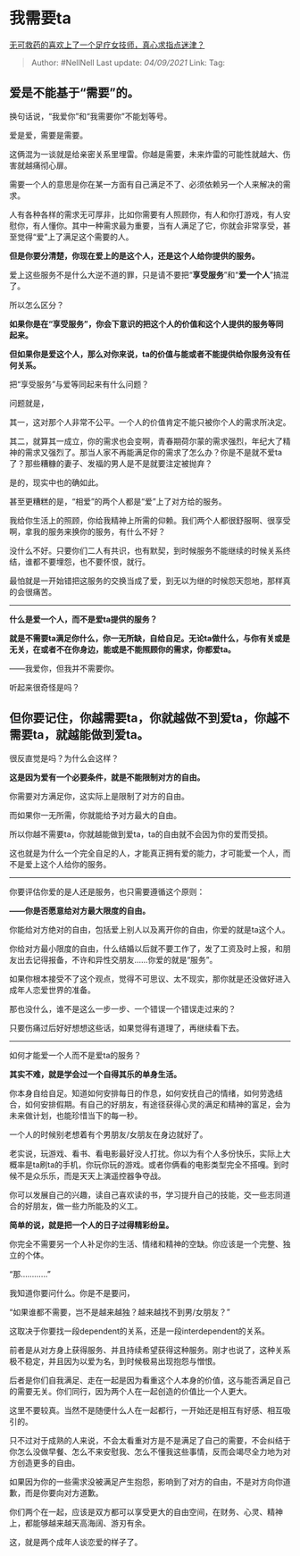 # 我需要ta
[无可救药的喜欢上了一个足疗女技师，真心求指点迷津？](https://www.zhihu.com/question/446705832/answer/2098265920)

> Author: #NellNell 
> Last update: *04/09/2021* 
> Link:
> Tag:   

## **爱是不能基于“需要”的。**

换句话说，“我爱你”和“我需要你”不能划等号。

爱是爱，需要是需要。

这俩混为一谈就是给亲密关系里埋雷。你越是需要，未来炸雷的可能性就越大、伤害就越痛彻心扉。

需要一个人的意思是你在某一方面有自己满足不了、必须依赖另一个人来解决的需求。

人有各种各样的需求无可厚非，比如你需要有人照顾你，有人和你打游戏，有人安慰你，有人懂你。其中一种需求最为重要，当有人满足了它，你就会非常享受，甚至觉得“爱”上了满足这个需要的人。

**但是你要分清楚，你现在爱上的是这个人，还是这个人给你提供的服务。**

爱上这些服务不是什么大逆不道的罪，只是请不要把“**享受服务**”和“**爱一个人**”搞混了。

  

  

所以怎么区分？

**如果你是在“享受服务”，你会下意识的把这个人的价值和这个人提供的服务等同起来。**

**但如果你是爱这个人，那么对你来说，ta的价值与能或者不能提供给你服务没有任何关系。**

把“享受服务”与爱等同起来有什么问题？

问题就是，

其一，这对那个人非常不公平。一个人的价值肯定不能只被你个人的需求所决定。

其二，就算其一成立，你的需求也会变啊，青春期荷尔蒙的需求强烈，年纪大了精神的需求又强烈了。那当人家不再能满足你的需求了怎么办？你是不是就不爱ta了？那些糟糠的妻子、发福的男人是不是就要注定被抛弃？

是的，现实中也的确如此。

甚至更糟糕的是，“相爱”的两个人都是“爱”上了对方给的服务。

我给你生活上的照顾，你给我精神上所需的仰赖。我们两个人都很舒服啊、很享受啊，拿我的服务来换你的服务，有什么不好？

没什么不好。只要你们二人有共识，也有默契，到时候服务不能继续的时候关系终结，谁都不要埋怨，也不要怀恨，就行。

最怕就是一开始错把这服务的交换当成了爱，到无以为继的时候怨天怨地，那样真的会很痛苦。

---

**什么是爱一个人，而不是爱ta提供的服务？**

**就是不需要ta满足你什么，你一无所缺，自给自足。无论ta做什么，与你有关或是无关，在或者不在你身边，能或是不能照顾你的需求，你都爱ta。**

——我爱你，但我并不需要你。

听起来很奇怪是吗？

## **但你要记住，你越需要ta，你就越做不到爱ta，你越不需要ta，就越能做到爱ta。**

很反直觉是吗？为什么会这样？

**这是因为爱有一个必要条件，就是不能限制对方的自由。**

你需要对方满足你，这实际上是限制了对方的自由。

而如果你一无所需，你就能给予对方最大的自由。

所以你越不需要ta，你就越能做到爱ta，ta的自由就不会因为你的爱而受损。

这也就是为什么一个完全自足的人，才能真正拥有爱的能力，才可能爱一个人，而不是爱上这个人给你的服务。

---

你要评估你爱的是人还是服务，也只需要遵循这个原则：

**——你是否愿意给对方最大限度的自由。**

你能给对方绝对的自由，包括爱上别人以及离开你的自由，你爱的就是ta这个人。

你给对方最小限度的自由，什么结婚以后就不要工作了，发了工资及时上报，和朋友出去记得报备，不许和异性交朋友……你爱的就是“服务”。

如果你根本接受不了这个观点，觉得不可思议、太不现实，那你就是还没做好进入成年人恋爱世界的准备。

那也没什么，谁不是这么一步一步、一个错误一个错误走过来的？

只要伤痛过后好好想想这些话，如果觉得有道理了，再继续看下去。

---

如何才能爱一个人而不是爱ta的服务？

**其实不难，就是学会过一个自得其乐的单身生活。**

你本身自给自足。知道如何安排每日的作息，如何安抚自己的情绪，如何劳逸结合，如何安排假期。有自己的好朋友，有途径获得心灵的满足和精神的富足，会为未来做计划，也能珍惜当下的每一秒。

一个人的时候别老想着有个男朋友/女朋友在身边就好了。

老实说，玩游戏、看书、看电影最好没人打扰。你以为有个人多份快乐，实际上大概率是ta刷ta的手机，你玩你玩的游戏。或者你俩看的电影类型完全不搭嘎。到时候不是众乐乐，而是天天上演遥控器争夺战。

你可以发展自己的兴趣，读自己喜欢读的书，学习提升自己的技能，交一些志同道合的好朋友，做一些力所能及的义工。

**简单的说，就是把一个人的日子过得精彩纷呈。**

你完全不需要另一个人补足你的生活、情绪和精神的空缺。你应该是一个完整、独立的个体。

  

“那…………”

我知道你要问什么。你是不是要问，

“如果谁都不需要，岂不是越来越独？越来越找不到男/女朋友？”

这取决于你要找一段dependent的关系，还是一段interdependent的关系。

前者是从对方身上获得服务、并且持续希望获得这种服务。刚才也说了，这种关系极不稳定，并且因为以爱为名，到时候极易出现抱怨与憎恨。

后者是你们自我满足、走在一起是因为看重这个人本身的价值，这与能否满足自己的需要无关。你们同行，因为两个人在一起创造的价值比一个人更大。

这里不要较真。当然不是随便什么人在一起都行，一开始还是相互有好感、相互吸引的。

只不过对于成熟的人来说，不会太看重对方是不是满足了自己的需要，不会纠结于你怎么没做早餐、怎么不来安慰我、怎么不懂我这些事情，反而会竭尽全力地为对方创造更多的自由。

如果因为你的一些需求没被满足产生抱怨，影响到了对方的自由，不是对方向你道歉，而是你要向对方道歉。

你们两个在一起，应该是双方都可以享受更大的自由空间，在财务、心灵、精神上，都能够越来越天高海阔、游刃有余。

这，就是两个成年人谈恋爱的样子了。